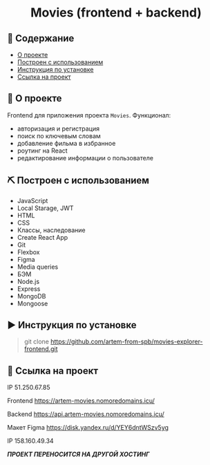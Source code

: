 <h1 align="center">Movies (frontend + backend)<p></p></h1></p>


 ## 📝 Содержание

- [О проекте](#about)
- [Построен с использованием](#built_using)
- [Инструкция по установке](#how_to_use)
- [Ссылка на проект](#link)


## 🧐 <a name="about">О проекте</a>

Frontend для приложения проекта `Movies`.
Функционал: 
- авторизация и регистрация
- поиск по ключевым словам
- добавление фильма в избранное
- роутинг на React
- редактирование информации о пользователе

## ⛏️ Построен с использованием<a name="built_using"></a>

- JavaScript
- Local Starage, JWT
- HTML
- CSS
- Классы, наследование
- Create React App
- Git
- Flexbox
- Figma
- Media queries
- БЭМ
- Node.js
- Express
- MongoDB
- Mongoose

## ▶️ <a name="how_to_use">Инструкция по установке</a>

>git clone https://github.com/artem-from-spb/movies-explorer-frontend.git

## 🚀 <a name="link">Ссылка на проект</a>

IP 51.250.67.85

Frontend https://artem-movies.nomoredomains.icu/

Backend https://api.artem-movies.nomoredomains.icu/

Макет Figma https://disk.yandex.ru/d/YEY6dntWSzv5yg

IP 158.160.49.34

*****ПРОЕКТ ПЕРЕНОСИТСЯ НА ДРУГОЙ ХОСТИНГ*****
